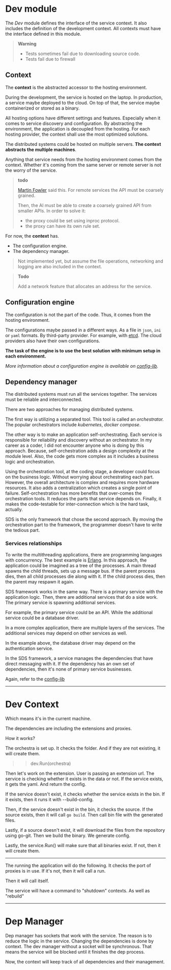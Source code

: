 # Dev module
The *Dev* module defines the interface of the service context.
It also includes the definition of the development context. 
All contexts must have the interface defined in this module.

> **Warning**
> 
> * Tests sometimes fail due to downloading source code.
> * Tests fail due to firewall

## Context

The **context** is the abstracted accessor to the hosting environment.

During the development, the service is hosted on the laptop.
In production, a service maybe deployed to the cloud.
On top of that, the service maybe containerized or stored as a binary.

All hosting options have different settings and features.
Especially when it comes to service discovery and configuration. 
By abstracting the environment, the application is decoupled from the hosting.
For each hosting provider, the context shall use the most optimized solutions.

The distributed systems could be hosted on multiple servers.
**The context abstracts the multiple machines**.

Anything that service needs from the hosting environment comes from the context.
Whether it's coming from the same server or remote server is not the worry of the service.

> **todo**
> 
> [Martin Fowler](https://martinfowler.com/) said this.
> For remote services the API must be coarsely grained.
> 
> Then, the AI must be able to create a coarsely grained API from smaller APIs.
> In order to solve it: 
> - the proxy could be set using inproc protocol.
> - the proxy can have its own rule set.

For now, the **context** has.
* The configuration engine.
* The dependency manager.

> Not implemented yet, but assume the 
> file operations, networking and logging are also included in the context.

> **Todo**
> 
> Add a network feature that allocates an address for the service.

## Configuration engine
The configuration is not the part of the code.
Thus, it comes from the hosting environment.

The configurations maybe passed in a different ways.
As a file in `json`, `ini` or `yaml` formats.
By third-party provider. For example, with [etcd](https://etcd.io/). 
The cloud providers also have their own configurations.

**The task of the engine is to use the best solution with minimum setup in each environment.**

*More information about a configuration engine is available on [config-lib](https://github.com/ahmetson/config-lib).*

## Dependency manager
The distributed systems must run all the services together.
The services must be reliable and interconnected.

There are two approaches for managing distributed systems.

The first way is utilizing a separated tool.
This tool is called an *orchestrator.*
The popular orchestrators include *kubernetes*, *docker compose*.

The other way is to make an application self-orchestrating.
Each service is responsible for reliability and discovery without an orchestrator.
In my career as a coder, I did not encounter anyone who is doing by this approach.
Because, self-orchestration adds a design complexity at the module level.
Also, the code gets more complex as it includes a business logic and orchestration.

Using the orchestration tool, at the coding stage, a developer could focus on the business logic.
Without worrying about orchestrating each part.
However, the overall architecture is complex and requires more hardware resources.
It also adds a centralization which creates a single point of failure.
Self-orchestration has more benefits that over-comes the orchestration tools.
It reduces the parts that service depends on. 
Finally, it makes the code-testable for inter-connection which is the hard task, actually.

SDS is the only framework that chose the second approach.
By moving the orchestration part to the framework, the programmer doesn't have to write the tedious part.

### Services relationships

To write the multithreading applications, there are programming languages with concurrency.
The best example is [Erlang](https://www.erlang.org/).
In this approach, the application could be imagined as a tree of the processes.
A main thread spawns the child threads, sets up a message bus.
If the parent process dies, then all child processes die along with it.
If the child process dies, then the parent may respawn it again.

SDS framework works in the same way.
There is a primary service with the application logic. 
Then, there are additional services that do a side work.
The primary service is spawning additional services.

For example, the primary service could be an API.
While the additional service could be a database driver.

In a more complex application, there are multiple layers of the services.
The additional services may depend on other services as well.

In the example above, the database driver may depend on the authentication service.

In the SDS framework, a service manages the dependencies that have direct messaging with it.
If the dependency has an own set of dependencies, then it's none of primary service businesses.

Again, refer to the [config-lib](https://github.com/ahmetson/config-lib)

---

# Dev Context
Which means it's in the current machine.

The dependencies are including the extensions and proxies.

How it works?

The orchestra is set up. It checks the folder. And if they are not existing, it will create them.
>> dev.Run(orchestra)

Then let's work on the extension.
User is passing an extension url.
The service is checking whether it exists in the data or not.
If the service exists, it gets the yaml. 
And return the config.

If the service doesn't exist, it checks whether the service exists in the bin.
If it exists, then it runs it with --build-config.

Then, if the service doesn't exist in the bin, it checks the source.
If the source exists, then it will call `go build`.
Then call bin file with the generated files.

Lastly, if a source doesn't exist, it will download the files from the repository using go-git.
Then we build the binary.
We generate config.

Lastly, the service.Run() will make sure that all binaries exist.
If not, then it will create them.

-----------------------------------------------
The running the application will do the following.
It checks the port of proxies is in use.
If it's not, then it will call a run.

Then it will call itself.

The service will have a command to "shutdown" contexts. As well as "rebuild"

----

# Dep Manager
Dep manager has sockets that work with the service.
The reason is to reduce the logic in the service. 
Changing the dependencies is done by context.
The dev manager without a socket will be synchronous.
That means the service will be blocked until it finishes the dep process.

Now, the context will keep track of all dependencies and their management.